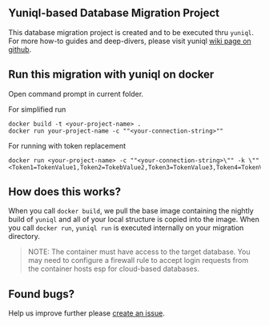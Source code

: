 ﻿## Yuniql-based Database Migration Project
This database migration project is created and to be executed thru `yuniql`. 
For more how-to guides and deep-divers, please visit yuniql [wiki page on github](https://github.com/rdagumampan/yuniql/wiki).

## Run this migration with yuniql on docker
Open command prompt in current folder.

For simplified run
```
docker build -t <your-project-name> .
docker run your-project-name -c ""<your-connection-string>""
```

For running with token replacement
```
docker run <your-project-name> -c ""<your-connection-string>\"" -k \""<Token1=TokenValue1,Token2=TokebValue2,Token3=TokenValue3,Token4=TokenValue4\>""
```

## How does this works?
When you call `docker build`, we pull the base image containing the nightly build of `yuniql` and all of your local structure is copied into the image. When you call `docker run`, `yuniql run` is executed internally on your migration directory.

>NOTE: The container must have access to the target database. You may need to configure a firewall rule to accept login requests from the container hosts esp for cloud-based databases.


## Found bugs?

Help us improve further please [create an issue](https://github.com/rdagumampan/yuniql/issues/new).
